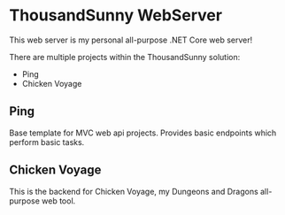 # ThousandSunny WebServer
This web server is my personal all-purpose .NET Core web server!

There are multiple projects within the ThousandSunny solution:
- Ping
- Chicken Voyage

## Ping
Base template for MVC web api projects. Provides basic endpoints which perform basic tasks.

## Chicken Voyage
This is the backend for Chicken Voyage, my Dungeons and Dragons all-purpose web tool.